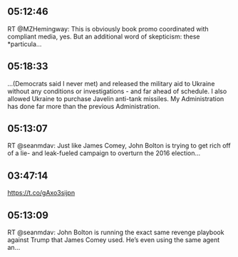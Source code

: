 ## 05:12:46
RT @MZHemingway: This is obviously book promo coordinated with compliant media, yes. But an additional word of skepticism: these *particula…
## 05:18:33
...(Democrats said I never met) and released the military aid to Ukraine without any conditions or investigations - and far ahead of schedule. I also allowed Ukraine to purchase Javelin anti-tank missiles. My Administration has done far more than the previous Administration.
## 05:13:07
RT @seanmdav: Just like James Comey, John Bolton is trying to get rich off of a lie- and leak-fueled campaign to overturn the 2016 election…
## 03:47:14
https://t.co/gAxo3sijpn
## 05:13:09
RT @seanmdav: John Bolton is running the exact same revenge playbook against Trump that James Comey used. He’s even using the same agent an…
